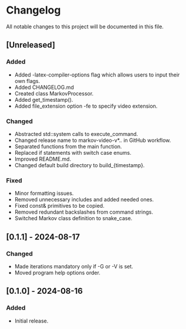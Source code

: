 # Changelog

All notable changes to this project will be documented in this file.

## [Unreleased]

### Added

- Added -latex-compiler-options flag which allows users to input their own flags.
- Added CHANGELOG.md
- Created class MarkovProcessor.
- Added get_timestamp().
- Added file_extension option -fe to specify video extension.

### Changed

- Abstracted std::system calls to execute_command.
- Changed release name to markov-video-v*.*.* in GitHub workflow. 
- Separated functions from the main function.
- Replaced if statements with switch case enums.
- Improved README.md.
- Changed default build directory to build_{timestamp}.

### Fixed

- Minor formatting issues.
- Removed unnecessary includes and added needed ones.
- Fixed const& primitives to be copied.
- Removed redundant backslashes from command strings.
- Switched Markov class definition to snake_case.

## [0.1.1] - 2024-08-17

### Changed

- Made iterations mandatory only if -G or -V is set.
- Moved program help options order.

## [0.1.0] - 2024-08-16

### Added

- Initial release.
